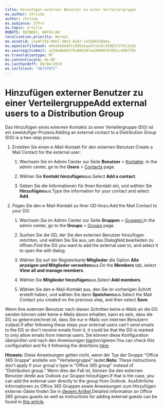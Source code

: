 ```yaml
---
title: Hinzufügen externer Benutzer zu einer Verteilergruppe
ms.author: chrisda
author: chrisda
ms.audience: ITPro
ms.topic: article
ROBOTS: NOINDEX, NOFOLLOW
localization_priority: Normal
ms.assetid: caa0f310-0bb7-48e3-8ad2-cb358b53bbba
ms.openlocfilehash: e84a5b04d6fc805deaa47cb10c91081f37411e5b
ms.sourcegitcommit: a256e8680379c006287ae30996763051c4d9ff85
ms.translationtype: MT
ms.contentlocale: de-DE
ms.lasthandoff: 09/04/2019
ms.locfileid: "36737872"
---
```

# <a name="add-external-users-to-a-distribution-group"></a><span data-ttu-id="93462-102">Hinzufügen externer Benutzer zu einer Verteilergruppe</span><span class="sxs-lookup"><span data-stu-id="93462-102">Add external users to a Distribution Group</span></span>

<span data-ttu-id="93462-103">Das Hinzufügen eines externen Kontakts zu einer Verteilergruppe (DG) ist ein zweistufiger Prozess:</span><span class="sxs-lookup"><span data-stu-id="93462-103">Adding an external contact to a Distribution Group (DG) is a two-step process:</span></span>
  
1. <span data-ttu-id="93462-104">Erstellen Sie einen e-Mail-Kontakt für den externen Benutzer:</span><span class="sxs-lookup"><span data-stu-id="93462-104">Create a Mail Contact for the external user:</span></span>
    
    1. <span data-ttu-id="93462-105">Wechseln Sie im Admin Center zur Seite **Benutzer** > [Kontakte](https://admin.microsoft.com/adminportal/home#/Contact) .</span><span class="sxs-lookup"><span data-stu-id="93462-105">In the admin center, go to the **Users** > [Contacts](https://admin.microsoft.com/adminportal/home#/Contact) page.</span></span> 
    
    2. <span data-ttu-id="93462-106">Wählen Sie **Kontakt hinzufügen**aus.</span><span class="sxs-lookup"><span data-stu-id="93462-106">Select **Add a contact**.</span></span>
    
    3. <span data-ttu-id="93462-107">Geben Sie die Informationen für Ihren Kontakt ein, und wählen Sie **Hinzufügen**aus.</span><span class="sxs-lookup"><span data-stu-id="93462-107">Type the information for your contact and select **Add**.</span></span>
    
2. <span data-ttu-id="93462-108">Fügen Sie den e-Mail-Kontakt zu Ihrer GD hinzu:</span><span class="sxs-lookup"><span data-stu-id="93462-108">Add the Mail Contact to your DG:</span></span>
    
    1. <span data-ttu-id="93462-109">Wechseln Sie im Admin Center zur Seite **Gruppen** > [Gruppen.](https://admin.microsoft.com/adminportal/home#/groups)</span><span class="sxs-lookup"><span data-stu-id="93462-109">In the admin center, go to the **Groups** > [Groups](https://admin.microsoft.com/adminportal/home#/groups) page.</span></span> 
    
    2. <span data-ttu-id="93462-110">Suchen Sie die GD, der Sie den externen Benutzer hinzufügen möchten, und wählen Sie Sie aus, um das Dialogfeld bearbeiten zu öffnen.</span><span class="sxs-lookup"><span data-stu-id="93462-110">Find the DG you want to add the external user to, and select it to open the edit dialog.</span></span>
    
    3. <span data-ttu-id="93462-111">Wählen Sie auf der Registerkarte **Mitglieder** die Option **Alle anzeigen und Mitglieder verwalten**aus.</span><span class="sxs-lookup"><span data-stu-id="93462-111">On the **Members** tab, select **View all and manage members**.</span></span> 
    
    4. <span data-ttu-id="93462-112">Wählen Sie **Mitglieder hinzufügen**aus.</span><span class="sxs-lookup"><span data-stu-id="93462-112">Select **Add members**.</span></span>
    
    5. <span data-ttu-id="93462-113">Wählen Sie den e-Mail-Kontakt aus, den Sie im vorherigen Schritt erstellt haben, und wählen Sie dann **Speichern**aus.</span><span class="sxs-lookup"><span data-stu-id="93462-113">Select the Mail Contact you created on the previous step, and then select **Save**.</span></span>
    
<span data-ttu-id="93462-114">Wenn Ihre externen Benutzer nach diesen Schritten keine e-Mails an die DG senden können oder keine e-Mails davon erhalten, kann es sein, dass die DG so gekennzeichnet ist, dass Sie nur e-Mails von internen Benutzern zulässt.</span><span class="sxs-lookup"><span data-stu-id="93462-114">If after following these steps your external users can't send emails to the DG or don't receive emails from it, it could be that the DG is marked to only allow emails from internal users.</span></span> <span data-ttu-id="93462-115">Sie können diese Konfiguration überprüfen und nach den Anweisungen [hier](https://docs.microsoft.com/exchange/mail-flow-best-practices/non-delivery-reports-in-exchange-online/fix-error-code-5-7-133-in-exchange-online)korrigieren.</span><span class="sxs-lookup"><span data-stu-id="93462-115">You can check this configuration and fix it following the directions [here](https://docs.microsoft.com/exchange/mail-flow-best-practices/non-delivery-reports-in-exchange-online/fix-error-code-5-7-133-in-exchange-online).</span></span>
  
 <span data-ttu-id="93462-116">**Hinweis:** Diese Anweisungen gelten nicht, wenn der Typ der Gruppe "Office 365 Gruppe" anstelle von "Verteilergruppe" lautet.</span><span class="sxs-lookup"><span data-stu-id="93462-116">**Note:** These instructions don't apply if your group's type is "Office 365 group" instead of "Distribution group."</span></span> <span data-ttu-id="93462-117">Wenn dies der Fall ist, können Sie den externen Benutzer direkt aus Outlook zur Gruppe hinzufügen.</span><span class="sxs-lookup"><span data-stu-id="93462-117">If that is the case, you can add the external user directly to the group from Outlook.</span></span> <span data-ttu-id="93462-118">Ausführliche Informationen zu Office 365 Gruppen sowie Anweisungen zum Hinzufügen externer Gäste finden Sie in [diesem Artikel](https://support.office.com/article/Guest-access-in-Office-365-Groups-bfc7a840-868f-4fd6-a390-f347bf51aff6.aspx).</span><span class="sxs-lookup"><span data-stu-id="93462-118">Detailed information on Office 365 groups guests as well as instructions for adding external guests can be found in [this article](https://support.office.com/article/Guest-access-in-Office-365-Groups-bfc7a840-868f-4fd6-a390-f347bf51aff6.aspx).</span></span>
  